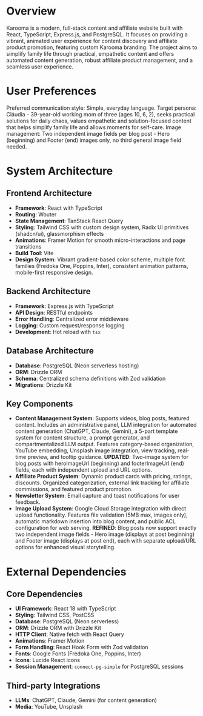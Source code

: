 # Overview
Karooma is a modern, full-stack content and affiliate website built with React, TypeScript, Express.js, and PostgreSQL. It focuses on providing a vibrant, animated user experience for content discovery and affiliate product promotion, featuring custom Karooma branding. The project aims to simplify family life through practical, empathetic content and offers automated content generation, robust affiliate product management, and a seamless user experience.

# User Preferences
Preferred communication style: Simple, everyday language.
Target persona: Cláudia - 39-year-old working mom of three (ages 10, 6, 2), seeks practical solutions for daily chaos, values empathetic and solution-focused content that helps simplify family life and allows moments for self-care.
Image management: Two independent image fields per blog post - Hero (beginning) and Footer (end) images only, no third general image field needed.

# System Architecture

## Frontend Architecture
- **Framework**: React with TypeScript
- **Routing**: Wouter
- **State Management**: TanStack React Query
- **Styling**: Tailwind CSS with custom design system, Radix UI primitives (shadcn/ui), glassmorphism effects
- **Animations**: Framer Motion for smooth micro-interactions and page transitions
- **Build Tool**: Vite
- **Design System**: Vibrant gradient-based color scheme, multiple font families (Fredoka One, Poppins, Inter), consistent animation patterns, mobile-first responsive design.

## Backend Architecture
- **Framework**: Express.js with TypeScript
- **API Design**: RESTful endpoints
- **Error Handling**: Centralized error middleware
- **Logging**: Custom request/response logging
- **Development**: Hot reload with `tsx`

## Database Architecture
- **Database**: PostgreSQL (Neon serverless hosting)
- **ORM**: Drizzle ORM
- **Schema**: Centralized schema definitions with Zod validation
- **Migrations**: Drizzle Kit

## Key Components
- **Content Management System**: Supports videos, blog posts, featured content. Includes an administrative panel, LLM integration for automated content generation (ChatGPT, Claude, Gemini), a 5-part template system for content structure, a prompt generator, and compartmentalized LLM output. Features category-based organization, YouTube embedding, Unsplash image integration, view tracking, real-time preview, and tooltip guidance. **UPDATED**: Two-image system for blog posts with heroImageUrl (beginning) and footerImageUrl (end) fields, each with independent upload and URL options.
- **Affiliate Product System**: Dynamic product cards with pricing, ratings, discounts. Organized categorization, external link tracking for affiliate commissions, and featured product promotion.
- **Newsletter System**: Email capture and toast notifications for user feedback.
- **Image Upload System**: Google Cloud Storage integration with direct upload functionality. Features file validation (5MB max, images only), automatic markdown insertion into blog content, and public ACL configuration for web serving. **REFINED**: Blog posts now support exactly two independent image fields - Hero image (displays at post beginning) and Footer image (displays at post end), each with separate upload/URL options for enhanced visual storytelling.

# External Dependencies

## Core Dependencies
- **UI Framework**: React 18 with TypeScript
- **Styling**: Tailwind CSS, PostCSS
- **Database**: PostgreSQL (Neon serverless)
- **ORM**: Drizzle ORM with Drizzle Kit
- **HTTP Client**: Native fetch with React Query
- **Animations**: Framer Motion
- **Form Handling**: React Hook Form with Zod validation
- **Fonts**: Google Fonts (Fredoka One, Poppins, Inter)
- **Icons**: Lucide React icons
- **Session Management**: `connect-pg-simple` for PostgreSQL sessions

## Third-party Integrations
- **LLMs**: ChatGPT, Claude, Gemini (for content generation)
- **Media**: YouTube, Unsplash